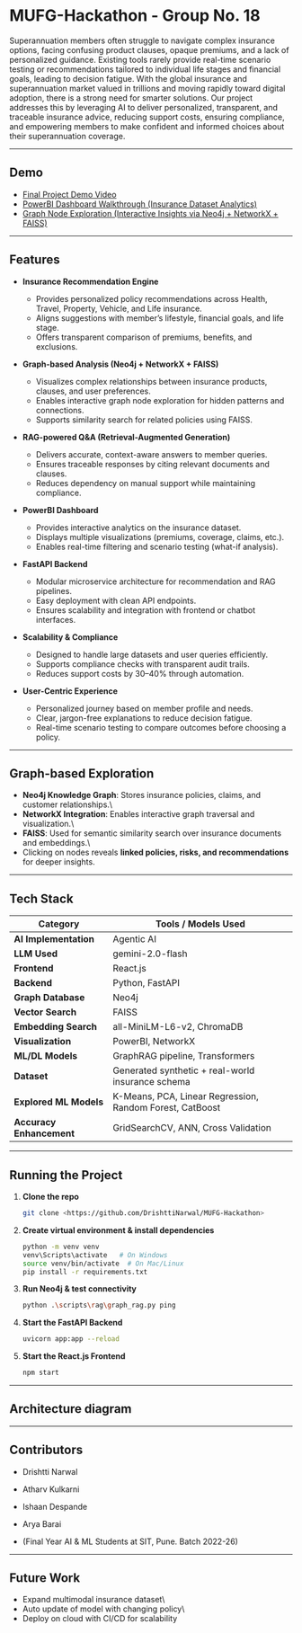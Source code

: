 # MUFG-Hackathon - Group No. 18

Superannuation members often struggle to navigate complex insurance options, facing confusing product clauses, opaque premiums, and a lack of personalized guidance. Existing tools rarely provide real-time scenario testing or recommendations tailored to individual life stages and financial goals, leading to decision fatigue. With the global insurance and superannuation market valued in trillions and moving rapidly toward digital adoption, there is a strong need for smarter solutions. Our project addresses this by leveraging AI to deliver personalized, transparent, and traceable insurance advice, reducing support costs, ensuring compliance, and empowering members to make confident and informed choices about their superannuation coverage.

------------------------------------------------------------------------

## Demo

- [Final Project Demo Video](https://youtu.be/pwmYsWL7-uI)
- [PowerBI Dashboard Walkthrough (Insurance Dataset Analytics)](https://youtu.be/EB1_zJiKx44)
- [Graph Node Exploration (Interactive Insights via Neo4j + NetworkX + FAISS)](https://youtu.be/Oh24Uh5J5_E)


------------------------------------------------------------------------

## Features

- **Insurance Recommendation Engine**
  - Provides personalized policy recommendations across Health, Travel, Property, Vehicle, and Life insurance.
  - Aligns suggestions with member’s lifestyle, financial goals, and life stage.
  - Offers transparent comparison of premiums, benefits, and exclusions.

- **Graph-based Analysis (Neo4j + NetworkX + FAISS)**
  - Visualizes complex relationships between insurance products, clauses, and user preferences.
  - Enables interactive graph node exploration for hidden patterns and connections.
  - Supports similarity search for related policies using FAISS.

- **RAG-powered Q&A (Retrieval-Augmented Generation)**
  - Delivers accurate, context-aware answers to member queries.
  - Ensures traceable responses by citing relevant documents and clauses.
  - Reduces dependency on manual support while maintaining compliance.

- **PowerBI Dashboard**
  - Provides interactive analytics on the insurance dataset.
  - Displays multiple visualizations (premiums, coverage, claims, etc.).
  - Enables real-time filtering and scenario testing (what-if analysis).

- **FastAPI Backend**
  - Modular microservice architecture for recommendation and RAG pipelines.
  - Easy deployment with clean API endpoints.
  - Ensures scalability and integration with frontend or chatbot interfaces.

- **Scalability & Compliance**
  - Designed to handle large datasets and user queries efficiently.
  - Supports compliance checks with transparent audit trails.
  - Reduces support costs by 30–40% through automation.

- **User-Centric Experience**
  - Personalized journey based on member profile and needs.
  - Clear, jargon-free explanations to reduce decision fatigue.
  - Real-time scenario testing to compare outcomes before choosing a policy.

------------------------------------------------------------------------

## Graph-based Exploration

-   **Neo4j Knowledge Graph**: Stores insurance policies, claims, and
    customer relationships.\
-   **NetworkX Integration**: Enables interactive graph traversal and
    visualization.\
-   **FAISS**: Used for semantic similarity search over insurance
    documents and embeddings.\
-   Clicking on nodes reveals **linked policies, risks, and
    recommendations** for deeper insights.

------------------------------------------------------------------------

## Tech Stack

| Category                       | Tools / Models Used                                                                 |
|--------------------------------|--------------------------------------------------------------------------------------|
| **AI Implementation**          | Agentic AI                                                                           |
| **LLM Used**                   | gemini-2.0-flash                                                                     |
| **Frontend**                   | React.js                                                                             |
| **Backend**                    | Python, FastAPI                                                                      |
| **Graph Database**             | Neo4j                                                                                |
| **Vector Search**              | FAISS                                                                                |
| **Embedding Search**           | all-MiniLM-L6-v2, ChromaDB                                                           |
| **Visualization**              | PowerBI, NetworkX                                                                    |
| **ML/DL Models**               | GraphRAG pipeline, Transformers                                                      |
| **Dataset**                    | Generated synthetic + real-world insurance schema                                    |
| **Explored ML Models**         | K-Means, PCA, Linear Regression, Random Forest, CatBoost                             |
| **Accuracy Enhancement**       | GridSearchCV, ANN, Cross Validation                                                  |


------------------------------------------------------------------------

## Running the Project

1.  **Clone the repo**

    ``` bash
    git clone <https://github.com/DrishttiNarwal/MUFG-Hackathon>
    ```

2.  **Create virtual environment & install dependencies**

    ``` bash
    python -m venv venv
    venv\Scripts\activate   # On Windows
    source venv/bin/activate  # On Mac/Linux
    pip install -r requirements.txt
    ```

3.  **Run Neo4j & test connectivity**

    ``` bash
    python .\scripts\rag\graph_rag.py ping
    ```

4.  **Start the FastAPI Backend**

    ``` bash
    uvicorn app:app --reload
    ```
5.  **Start the React.js Frontend**
    ``` bash
    npm start
    ```
------------------------------------------------------------------------
## Architecture diagram


------------------------------------------------------------------------

## Contributors

-   Drishtti Narwal
-   Atharv Kulkarni
-   Ishaan Despande
-   Arya Barai

-   (Final Year AI & ML Students at SIT, Pune. Batch 2022-26)
------------------------------------------------------------------------

## Future Work

-   Expand multimodal insurance dataset\
-   Auto update of model with changing policy\
-   Deploy on cloud with CI/CD for scalability